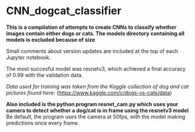 # CNN_dogcat_classifier

**This is a compilation of attempts to create CNNs to classify whether images contain either dogs or cats. The models directory containing all models is excluded because of size**

Small comments about version updates are included at the top of each Jupyter notebook.

The most succesful model was resnetv3, which achieved a final accuracy of 0.99 with the validation data.

*Data used for training was taken from the Kaggle collection of dog and cat pictures found here:* (https://www.kaggle.com/c/dogs-vs-cats/data)

**Also included is the python program resnet_cam.py which uses your camera to detect whether a dog/cat is in frame using the resnetv3 model**
Be default, the program uses the camera at 50fps, with the model making predictions once every frame.
